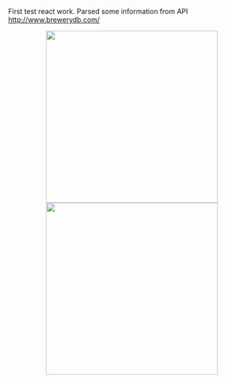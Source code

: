 First test react work.
Parsed some information from API http://www.brewerydb.com/

<p align="center">
 
  <img src="https://lh3.googleusercontent.com/3PK9aRxs5m50XPIxYcAX1h9FEhlqAF-Q75r4MCPLEnU9l4uETwhY9zjMD4D8OAEOZG8AVclrWVnnRTslJjV8v0lFneQ3nHZXOmXUOKjOfCMcnrp3GL7prSgMJItdhxYqykdlOMmJEmmh2tS0AReL49qBssnMpRxkJobMypqIFQw6OgT6fz9Tivfb2XkHEIMrX8Vul7oaULyoWLxvDqE7voactpJ_u3kXRVyA1EG1AqEoJ0DCmq8W5dxYaqqMoBEoqzQdw7mRRANurBQJ0VaZVgL4NlfXIAOUxtCZXgG4RsH0rN3BQi460TnvJAl0sVgDNHlArWfORdwdOiuR7m6evI2BDdzxbzZs_obTMPSYPv-9uwFawWWEB6XxTWO-hhEkcr33cGVq2PXokRuB7MRQBt1gn9Q01Y6liM0jgzK603BhcT-CFuJzc_c95LOZq31jFiVzVxTJtGAcgNUtxkP7aIUcGBxblQL4TEgtxSiuivOZJUPEJFCJocSkPF7Vz786R4SYlpbVsBmD0jpZYrsB-FnnX2Imxtg3Ieb6GgnP4vIWpEgfaf6gIEPKjg=w2880-h1652" width="350" />
  <img src="https://lh3.googleusercontent.com/JW7-kJInem3TwA6XsNZm1lbQWRVyXqqLpy0PcA8535CbuTwLdooJmJ2EC_1YB23-rWxDilrELGo8k20QoLt7RNOhaGKBiw8fpCG4mys8nuWQP5fGDV1eVQvmGMAw6bWgwD6YXmibxsWUTTpswEa7i2AeA6Fb1VuOC0ZKwtQWDZGchzBnnAGxFWbMLrzDVXg-4bAr5ZE2qC453M9f9nNBilGURGNKz3IbKO8pUP7NsfZFNzrfZPJwyZnkW8ePoBz04TFf9L_qguoXZRF0KzhkFBXT4gYzYH7sYGOjBw7eIvHa2u0322UPsxDgVGhMtDksnvv2YMkeP1KPil7XqMwUyoucvD6cI0b0KMCNYHBf8u5xsq8yoqqlNGossTbM-_s22_RnUnq9uJcSpOiCX0OmNqSJ1I8OyXjo8xj6r10Rzgc-yVQEKt6gquLnhIi_faCCG7Nhs5C4mAXYl4AltFC7KryV4aaSYcpKqpzSN_Pj1ikNsBg35AnBSp4Dva4TyukbKsPAJqpHW8tYY44b8Q-caA3ZjM9yQWNZ_AceTfOcShxyLpQFA6FS_ozvTg=w2880-h1652" width="350" />
</p>
